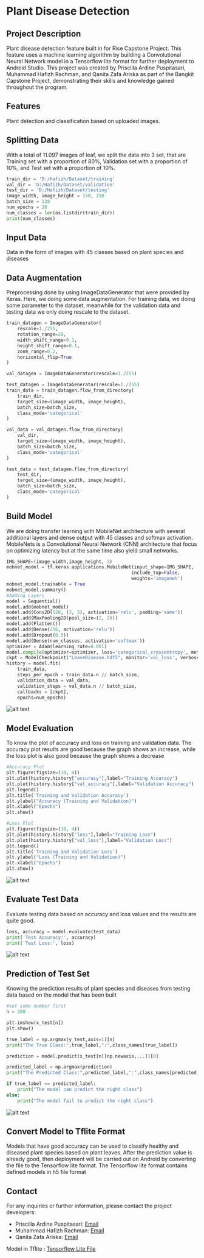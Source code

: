 # Plant Disease Detection

## Project Description
Plant disease detection feature built in for Rise Capstone Project. This feature uses a machine learning algorithm by building a Convolutional Neural Network model in a Tensorflow lite format for further deployment to Android Studio. This project was created by Priscilla Ardine Puspitasari, Muhammad Hafizh Rachman, and Qanita Zafa Ariska as part of the Bangkit Capstone Project, demonstrating their skills and knowledge gained throughout the program.

## Features
Plant detection and classification based on uploaded images.

## Splitting Data
With a total of 11.097 images of leaf, we split the data into 3 set, that are Training set with a proportion of 80%, Validation set with a proportion of 10%, and Test set with a proportion of 10%.
``` python
train_dir = 'D:/Hafizh/Dataset/training'
val_dir = 'D:/Hafizh/Dataset/validation'
test_dir = 'D:/Hafizh/Dataset/testing'
image_width, image_height = 150, 150
batch_size = 128
num_epochs = 20
num_classes = len(os.listdir(train_dir))
print(num_classes)
```

## Input Data
Data in the form of images with 45 classes based on plant species and diseases

## Data Augmentation
Preprocessing done by using ImageDataGenerator that were provided by Keras. Here, we doing some data augmentation. For training data, we doing some parameter to the dataset, meanwhile for the validation data and testing data we only doing rescale to the dataset.
``` python
train_datagen = ImageDataGenerator(
    rescale=1./255,
    rotation_range=20,
    width_shift_range=0.1,
    height_shift_range=0.1,
    zoom_range=0.2,
    horizontal_flip=True
)

val_datagen = ImageDataGenerator(rescale=1./255)

test_datagen = ImageDataGenerator(rescale=1./255)
train_data = train_datagen.flow_from_directory(
    train_dir,
    target_size=(image_width, image_height),
    batch_size=batch_size,
    class_mode='categorical'
)

val_data = val_datagen.flow_from_directory(
    val_dir,
    target_size=(image_width, image_height),
    batch_size=batch_size,
    class_mode='categorical'
)

test_data = test_datagen.flow_from_directory(
    test_dir,
    target_size=(image_width, image_height),
    batch_size=batch_size,
    class_mode='categorical'
)
```

## Build Model
We are doing transfer learning with MobileNet architecture with several additional layers and dense output with 45 classes and softmax activation. MobileNets is a Convolutional Neural Network (CNN) architecture that focus on optimizing latency but at the same time also yield small networks. 

``` python
IMG_SHAPE=(image_width,image_height, 3)
mobnet_model = tf.keras.applications.MobileNet(input_shape=IMG_SHAPE,
                                              include_top=False, 
                                              weights='imagenet')
mobnet_model.trainable = True
mobnet_model.summary() 
#Adding Layers
model = Sequential()
model.add(mobnet_model)
model.add(Conv2D(128, (3, 3), activation='relu', padding='same'))
model.add(MaxPooling2D(pool_size=(2, 2)))
model.add(Flatten())
model.add(Dense(256, activation='relu'))
model.add(Dropout(0.5))
model.add(Dense(num_classes, activation='softmax'))
optimizer = Adam(learning_rate=0.001)
model.compile(optimizer=optimizer, loss='categorical_crossentropy', metrics=['accuracy'])
ckpt = ModelCheckpoint("LeaveDisease.hdf5", monitor='val_loss', verbose=1, save_best_only=True, save_weights_only=False, mode='auto', period=1)
history = model.fit(
    train_data,
    steps_per_epoch = train_data.n // batch_size,
    validation_data = val_data,
    validation_steps = val_data.n // batch_size,
    callbacks = [ckpt],
    epochs=num_epochs)

```
![alt text](https://github.com/firoos18/Capstone-Project/blob/master/Output%20Model/acc.jpeg?raw=true)

## Model Evaluation
To know the plot of accuracy and loss on training and validation data. The accuracy plot results are good because the graph shows an increase, 
while the loss plot is also good because the graph shows a decrease

``` python
#Accuracy Plot
plt.figure(figsize=(10, 4))
plt.plot(history.history["accuracy"],label="Training Accuracy")
plt.plot(history.history["val_accuracy"],label="Validation Accuracy")
plt.legend()
plt.title('Training and Validation Accuracy')
plt.ylabel("Accuracy (Training and Validation)")
plt.xlabel("Epochs")
plt.show()

#Loss Plot
plt.figure(figsize=(10, 4))
plt.plot(history.history["loss"],label="Training Loss")
plt.plot(history.history["val_loss"],label="Validation Loss")
plt.legend()
plt.title('Training and Validation Loss')
plt.ylabel("Loss (Training and Validation)")
plt.xlabel("Epochs")
plt.show()
```
![alt text](https://github.com/firoos18/Capstone-Project/blob/master/Output%20Model/plot.PNG?raw=true)


## Evaluate Test Data
Evaluate testing data based on accuracy and loss values ​​and the results are quite good.

``` python
loss, accuracy = model.evaluate(test_data)
print('Test Accuracy:', accuracy)
print('Test Loss:', loss)
```
![alt text](https://github.com/firoos18/Capstone-Project/blob/master/Output%20Model/test%20acc.jpeg?raw=true)

## Prediction of Test Set
Knowing the prediction results of plant species and diseases from testing data based on the model that has been built

``` python
#set some number first
n = 200

plt.imshow(x_test[n])
plt.show()

true_label = np.argmax(y_test,axis=1)[n]
print("The True Class:",true_label,":",class_names[true_label])

prediction = model.predict(x_test[n][np.newaxis,...])[0]

predicted_label = np.argmax(prediction)
print("The Predicted Class:",predicted_label,":",class_names[predicted_label])

if true_label == predicted_label:
    print("The model can predict the right class")
else:
    print("The model fail to predict the right class")
```
![alt text](https://github.com/firoos18/Capstone-Project/blob/master/Output%20Model/predict.jpeg?raw=true)

## Convert Model to Tflite Format
Models that have good accuracy can be used to classify healthy and diseased plant species based on plant leaves. After the prediction value is already good, then 
deployment will be carried out on Android by converting the file to the Tensorflow lite format. The Tensorflow lite format contains defined models in h5 file format

## Contact
For any inquiries or further information, please contact the project developers:

- Priscilla Ardine Puspitasari: [Email](mailto:priscillaardine9784@gmail.com)
- Muhammad Hafizh Rachman: [Email](m.hafizh272@gmail.com)
- Qanita Zafa Ariska: [Email](qanitazafa@gmail.com)

Model in Tflite : [Tensorflow Lite File](https://drive.google.com/drive/folders/1-laQf4w3eVFWU9j8G4XJfQXZzqyPJUna?usp=sharing)
